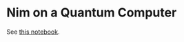 # Nim on a Quantum Computer

See [this notebook](https://nbviewer.jupyter.org/github/quantumjim/Nim/blob/main/nim.ipynb).
